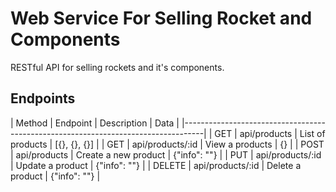 # Web Service For Selling Rocket and Components

RESTful API for selling rockets and it's components.

## Endpoints

| Method  | Endpoint          | Description                 | Data                  |
|-----------------------------------------------------------------------------------|
| GET     | api/products      | List of products            | [{}, {}, {}]          |
| GET     | api/products/:id  | View a products             | {}                    |
| POST    | api/products      | Create a new product        | {"info": ""}          |
| PUT     | api/products/:id  | Update a product            | {"info": ""}          |
| DELETE  | api/products/:id  | Delete a product            | {"info": ""}          |
